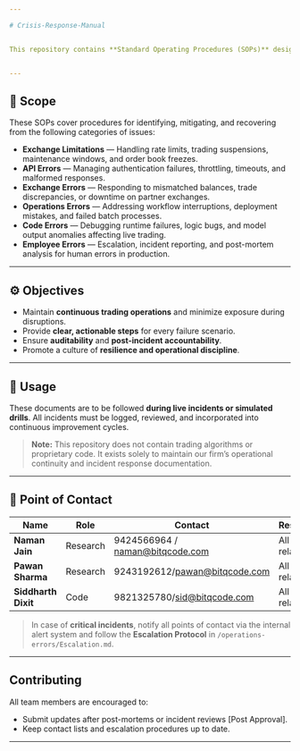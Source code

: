 ```yaml
---

# Crisis-Response-Manual


This repository contains **Standard Operating Procedures (SOPs)** designed to guide our team in responding to **all types of extreme events and operational disruptions** within our crypto algorithmic trading operations.


---
```


## 🔧 Scope

These SOPs cover procedures for identifying, mitigating, and recovering from the following categories of issues:

* **Exchange Limitations** — Handling rate limits, trading suspensions, maintenance windows, and order book freezes.
* **API Errors** — Managing authentication failures, throttling, timeouts, and malformed responses.
* **Exchange Errors** — Responding to mismatched balances, trade discrepancies, or downtime on partner exchanges.
* **Operations Errors** — Addressing workflow interruptions, deployment mistakes, and failed batch processes.
* **Code Errors** — Debugging runtime failures, logic bugs, and model output anomalies affecting live trading.
* **Employee Errors** — Escalation, incident reporting, and post-mortem analysis for human errors in production.

---

## ⚙️ Objectives

* Maintain **continuous trading operations** and minimize exposure during disruptions.
* Provide **clear, actionable steps** for every failure scenario.
* Ensure **auditability** and **post-incident accountability**.
* Promote a culture of **resilience and operational discipline**.


---

## 🚨 Usage

These documents are to be followed **during live incidents or simulated drills**.
All incidents must be logged, reviewed, and incorporated into continuous improvement cycles.

> **Note:** This repository does not contain trading algorithms or proprietary code. It exists solely to maintain our firm’s operational continuity and incident response documentation.

---

## 👥 Point of Contact

| Name           | Role                           | Contact                                           | Responsibility                                                                 |
| -------------- | ------------------------------ | ------------------------------------------------- | ------------------------------------------------------------------------------ |
| **Naman Jain**  | Research    | 9424566964 / naman@bitqcode.com   | All Operation related Issues.                 |
| **Pawan Sharma** | Research | 9243192612/pawan@bitqcode.com | All Operation related Issues.                 |
| **Siddharth Dixit**  | Code      | 9821325780/sid@bitqcode.com   | All code related Issues. 

> In case of **critical incidents**, notify all points of contact via the internal alert system and follow the **Escalation Protocol** in `/operations-errors/Escalation.md`.

---

##  Contributing

All team members are encouraged to:

* Submit updates after post-mortems or incident reviews [Post Approval].
* Keep contact lists and escalation procedures up to date.

---
